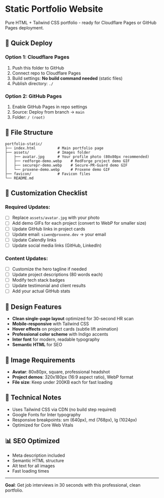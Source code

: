 # Static Portfolio Website

Pure HTML + Tailwind CSS portfolio - ready for Cloudflare Pages or GitHub Pages deployment.

## 🚀 Quick Deploy

### Option 1: Cloudflare Pages
1. Push this folder to GitHub
2. Connect repo to Cloudflare Pages
3. Build settings: **No build command needed** (static files)
4. Publish directory: `./`

### Option 2: GitHub Pages
1. Enable GitHub Pages in repo settings
2. Source: Deploy from branch → `main`
3. Folder: `/ (root)`

## 📁 File Structure

```
portfolio-static/
├── index.html          # Main portfolio page
├── assets/             # Images folder
│   ├── avatar.jpg      # Your profile photo (80x80px recommended)
│   ├── redforge-demo.webp    # RedForge project demo GIF
│   ├── securepr-demo.webp    # Secure-PR-Guard demo GIF
│   └── proxene-demo.webp     # Proxene demo GIF
├── favicon/            # Favicon files
└── README.md
```

## 🎯 Customization Checklist

### Required Updates:
- [ ] Replace `assets/avatar.jpg` with your photo
- [ ] Add demo GIFs for each project (convert to WebP for smaller size)
- [ ] Update GitHub links in project cards
- [ ] Update email: `siwen@proxene.dev` → your email
- [ ] Update Calendly links
- [ ] Update social media links (GitHub, LinkedIn)

### Content Updates:
- [ ] Customize the hero tagline if needed
- [ ] Update project descriptions (80 words each)
- [ ] Modify tech stack badges
- [ ] Update testimonial and client results
- [ ] Add your actual GitHub stats

## 🎨 Design Features

- **Clean single-page layout** optimized for 30-second HR scan
- **Mobile-responsive** with Tailwind CSS
- **Hover effects** on project cards (subtle lift animation)
- **Professional color scheme** with Indigo accents
- **Inter font** for modern, readable typography
- **Semantic HTML** for SEO

## 📸 Image Requirements

- **Avatar**: 80x80px, square, professional headshot
- **Project demos**: 320x180px (16:9 aspect ratio), WebP format
- **File size**: Keep under 200KB each for fast loading

## 🔧 Technical Notes

- Uses Tailwind CSS via CDN (no build step required)
- Google Fonts for Inter typography
- Responsive breakpoints: sm (640px), md (768px), lg (1024px)
- Optimized for Core Web Vitals

## 📊 SEO Optimized

- Meta description included
- Semantic HTML structure
- Alt text for all images
- Fast loading times

---

**Goal**: Get job interviews in 30 seconds with this professional, clean portfolio.